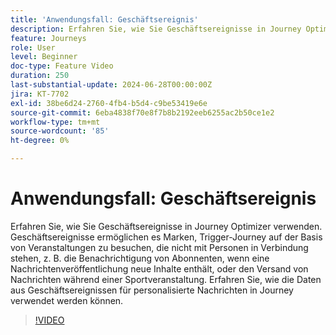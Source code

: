 ```yaml
---
title: 'Anwendungsfall: Geschäftsereignis'
description: Erfahren Sie, wie Sie Geschäftsereignisse in Journey Optimizer verwenden. Erfahren Sie, wie die Daten aus Geschäftsereignissen für personalisierte Nachrichten in Journey verwendet werden können.
feature: Journeys
role: User
level: Beginner
doc-type: Feature Video
duration: 250
last-substantial-update: 2024-06-28T00:00:00Z
jira: KT-7702
exl-id: 38be6d24-2760-4fb4-b5d4-c9be53419e6e
source-git-commit: 6eba4838f70e8f7b8b2192eeb6255ac2b50ce1e2
workflow-type: tm+mt
source-wordcount: '85'
ht-degree: 0%

---
```



# Anwendungsfall: Geschäftsereignis

Erfahren Sie, wie Sie Geschäftsereignisse in Journey Optimizer verwenden. Geschäftsereignisse ermöglichen es Marken, Trigger-Journey auf der Basis von Veranstaltungen zu besuchen, die nicht mit Personen in Verbindung stehen, z. B. die Benachrichtigung von Abonnenten, wenn eine Nachrichtenveröffentlichung neue Inhalte enthält, oder den Versand von Nachrichten während einer Sportveranstaltung. Erfahren Sie, wie die Daten aus Geschäftsereignissen für personalisierte Nachrichten in Journey verwendet werden können.

>[!VIDEO](https://video.tv.adobe.com/v/334234/?learn=on)
